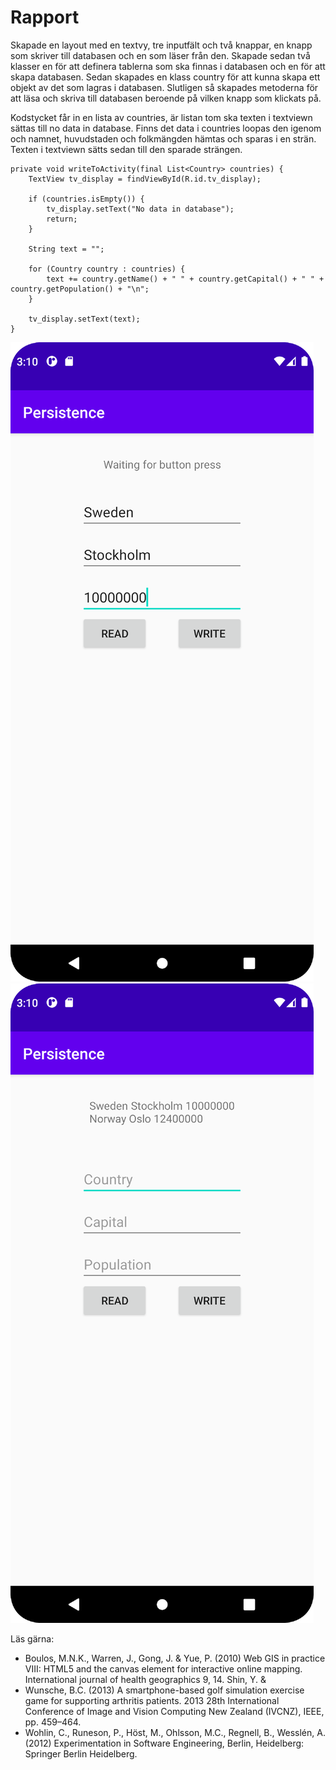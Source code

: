
# Rapport

Skapade en layout med en textvy, tre inputfält och två knappar, en knapp som skriver till databasen och en som läser från den.
Skapade sedan två klasser en för att definera tablerna som ska finnas i databasen och en för att skapa databasen.
Sedan skapades en klass country för att kunna skapa ett objekt av det som lagras i databasen.
Slutligen så skapades metoderna för att läsa och skriva till databasen beroende på vilken knapp som klickats på.

Kodstycket får in en lista av countries, är listan tom ska texten i textviewn sättas till no data in database.
Finns det data i countries loopas den igenom och namnet, huvudstaden och folkmängden hämtas och sparas i en strän.
Texten i textviewn sätts sedan till den sparade strängen.
```
private void writeToActivity(final List<Country> countries) {
    TextView tv_display = findViewById(R.id.tv_display);

    if (countries.isEmpty()) {
        tv_display.setText("No data in database");
        return;
    }

    String text = "";

    for (Country country : countries) {
        text += country.getName() + " " + country.getCapital() + " " + country.getPopulation() + "\n";
    }

    tv_display.setText(text);
}
```

![](1.png)
![](2.png)

Läs gärna:

- Boulos, M.N.K., Warren, J., Gong, J. & Yue, P. (2010) Web GIS in practice VIII: HTML5 and the canvas element for interactive online mapping. International journal of health geographics 9, 14. Shin, Y. &
- Wunsche, B.C. (2013) A smartphone-based golf simulation exercise game for supporting arthritis patients. 2013 28th International Conference of Image and Vision Computing New Zealand (IVCNZ), IEEE, pp. 459–464.
- Wohlin, C., Runeson, P., Höst, M., Ohlsson, M.C., Regnell, B., Wesslén, A. (2012) Experimentation in Software Engineering, Berlin, Heidelberg: Springer Berlin Heidelberg.
